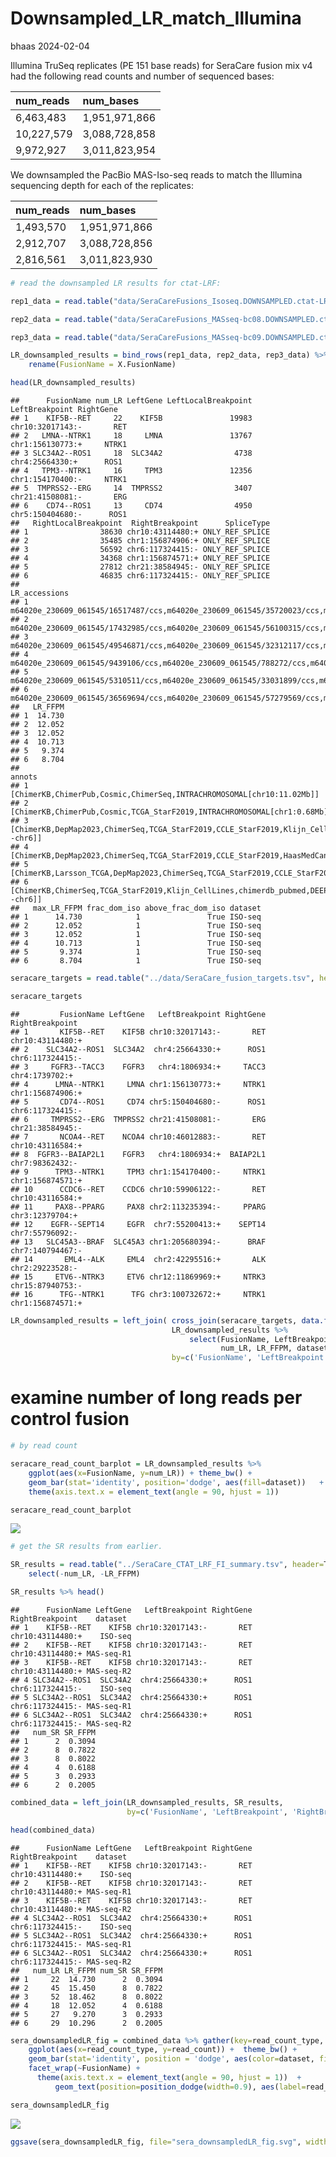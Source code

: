 Downsampled_LR_match_Illumina
================
bhaas
2024-02-04

Illumina TruSeq replicates (PE 151 base reads) for SeraCare fusion mix
v4 had the following read counts and number of sequenced bases:

| num_reads  | num_bases     |
|:-----------|:--------------|
| 6,463,483  | 1,951,971,866 |
| 10,227,579 | 3,088,728,858 |
| 9,972,927  | 3,011,823,954 |

We downsampled the PacBio MAS-Iso-seq reads to match the Illumina
sequencing depth for each of the replicates:

| num_reads | num_bases     |
|:----------|:--------------|
| 1,493,570 | 1,951,971,866 |
| 2,912,707 | 3,088,728,856 |
| 2,816,561 | 3,011,823,930 |

``` r
# read the downsampled LR results for ctat-LRF:

rep1_data = read.table("data/SeraCareFusions_Isoseq.DOWNSAMPLED.ctat-LR-fusion.fusion_predictions.tsv", header=T, sep="\t", stringsAsFactors = F, com='') %>% mutate(dataset = "ISO-seq")

rep2_data = read.table("data/SeraCareFusions_MASseq-bc08.DOWNSAMPLED.ctat-LR-fusion.fusion_predictions.tsv", header=T, sep="\t", stringsAsFactors = F, com='') %>% mutate(dataset = "MAS-seq-R1")

rep3_data = read.table("data/SeraCareFusions_MASseq-bc09.DOWNSAMPLED.ctat-LR-fusion.fusion_predictions.tsv", header=T, sep="\t", stringsAsFactors = F, com='') %>% mutate(dataset = "MAS-seq-R2")

LR_downsampled_results = bind_rows(rep1_data, rep2_data, rep3_data) %>%
    rename(FusionName = X.FusionName)

head(LR_downsampled_results)
```

    ##      FusionName num_LR LeftGene LeftLocalBreakpoint   LeftBreakpoint RightGene
    ## 1    KIF5B--RET     22    KIF5B               19983 chr10:32017143:-       RET
    ## 2   LMNA--NTRK1     18     LMNA               13767 chr1:156130773:+     NTRK1
    ## 3 SLC34A2--ROS1     18  SLC34A2                4738  chr4:25664330:+      ROS1
    ## 4   TPM3--NTRK1     16     TPM3               12356 chr1:154170400:-     NTRK1
    ## 5  TMPRSS2--ERG     14  TMPRSS2                3407 chr21:41508081:-       ERG
    ## 6    CD74--ROS1     13     CD74                4950 chr5:150404680:-      ROS1
    ##   RightLocalBreakpoint  RightBreakpoint      SpliceType
    ## 1                38630 chr10:43114480:+ ONLY_REF_SPLICE
    ## 2                35485 chr1:156874906:+ ONLY_REF_SPLICE
    ## 3                56592 chr6:117324415:- ONLY_REF_SPLICE
    ## 4                34368 chr1:156874571:+ ONLY_REF_SPLICE
    ## 5                27812 chr21:38584945:- ONLY_REF_SPLICE
    ## 6                46835 chr6:117324415:- ONLY_REF_SPLICE
    ##                                                                                                                                                                                                                                                                                                                                                                                                                                                                                                                                                                                                                                                                                                                                                                                  LR_accessions
    ## 1 m64020e_230609_061545/16517487/ccs,m64020e_230609_061545/35720023/ccs,m64020e_230609_061545/52691034/ccs,m64020e_230609_061545/53871491/ccs,m64020e_230609_061545/47188792/ccs,m64020e_230609_061545/34997672/ccs,m64020e_230609_061545/18022479/ccs,m64020e_230609_061545/25954726/ccs,m64020e_230609_061545/52430618/ccs,m64020e_230609_061545/7210866/ccs,m64020e_230609_061545/8980482/ccs,m64020e_230609_061545/41944703/ccs,m64020e_230609_061545/19203215/ccs,m64020e_230609_061545/983393/ccs,m64020e_230609_061545/33162701/ccs,m64020e_230609_061545/29952497/ccs,m64020e_230609_061545/10617906/ccs,m64020e_230609_061545/41552523/ccs,m64020e_230609_061545/21236204/ccs,m64020e_230609_061545/10749828/ccs,m64020e_230609_061545/51118839/ccs,m64020e_230609_061545/8849096/ccs
    ## 2                                                                                                                                         m64020e_230609_061545/17432985/ccs,m64020e_230609_061545/56100315/ccs,m64020e_230609_061545/1900561/ccs,m64020e_230609_061545/10094059/ccs,m64020e_230609_061545/20580011/ccs,m64020e_230609_061545/12584650/ccs,m64020e_230609_061545/52233078/ccs,m64020e_230609_061545/36569239/ccs,m64020e_230609_061545/16975413/ccs,m64020e_230609_061545/29098618/ccs,m64020e_230609_061545/44369840/ccs,m64020e_230609_061545/42862269/ccs,m64020e_230609_061545/43518410/ccs,m64020e_230609_061545/26739056/ccs,m64020e_230609_061545/50662004/ccs,m64020e_230609_061545/40764677/ccs,m64020e_230609_061545/14420804/ccs,m64020e_230609_061545/38930182/ccs
    ## 3                                                                                                                                           m64020e_230609_061545/49546871/ccs,m64020e_230609_061545/32312117/ccs,m64020e_230609_061545/9177323/ccs,m64020e_230609_061545/39913485/ccs,m64020e_230609_061545/12321664/ccs,m64020e_230609_061545/4916359/ccs,m64020e_230609_061545/14747062/ccs,m64020e_230609_061545/11207674/ccs,m64020e_230609_061545/49416901/ccs,m64020e_230609_061545/44566170/ccs,m64020e_230609_061545/44632242/ccs,m64020e_230609_061545/43779406/ccs,m64020e_230609_061545/9111007/ccs,m64020e_230609_061545/26216266/ccs,m64020e_230609_061545/48431151/ccs,m64020e_230609_061545/45416590/ccs,m64020e_230609_061545/48760137/ccs,m64020e_230609_061545/30149321/ccs
    ## 4                                                                                                                                                                                                                    m64020e_230609_061545/9439106/ccs,m64020e_230609_061545/788272/ccs,m64020e_230609_061545/36768059/ccs,m64020e_230609_061545/27396060/ccs,m64020e_230609_061545/24839422/ccs,m64020e_230609_061545/6161108/ccs,m64020e_230609_061545/29164881/ccs,m64020e_230609_061545/40239460/ccs,m64020e_230609_061545/42075480/ccs,m64020e_230609_061545/262890/ccs,m64020e_230609_061545/19005897/ccs,m64020e_230609_061545/33883805/ccs,m64020e_230609_061545/45746225/ccs,m64020e_230609_061545/52431589/ccs,m64020e_230609_061545/29361366/ccs,m64020e_230609_061545/23397213/ccs
    ## 5                                                                                                                                                                                                                                                                                        m64020e_230609_061545/5310511/ccs,m64020e_230609_061545/33031899/ccs,m64020e_230609_061545/8650841/ccs,m64020e_230609_061545/394075/ccs,m64020e_230609_061545/21760302/ccs,m64020e_230609_061545/39519736/ccs,m64020e_230609_061545/27526868/ccs,m64020e_230609_061545/31130451/ccs,m64020e_230609_061545/20382573/ccs,m64020e_230609_061545/51839753/ccs,m64020e_230609_061545/50069842/ccs,m64020e_230609_061545/48171843/ccs,m64020e_230609_061545/46270531/ccs,m64020e_230609_061545/16386709/ccs
    ## 6                                                                                                                                                                                                                                                                                                                          m64020e_230609_061545/36569694/ccs,m64020e_230609_061545/57279569/ccs,m64020e_230609_061545/51382613/ccs,m64020e_230609_061545/47777121/ccs,m64020e_230609_061545/5570738/ccs,m64020e_230609_061545/21236485/ccs,m64020e_230609_061545/35651855/ccs,m64020e_230609_061545/1638703/ccs,m64020e_230609_061545/35979690/ccs,m64020e_230609_061545/49743242/ccs,m64020e_230609_061545/46139690/ccs,m64020e_230609_061545/43451211/ccs,m64020e_230609_061545/5310069/ccs
    ##   LR_FFPM
    ## 1  14.730
    ## 2  12.052
    ## 3  12.052
    ## 4  10.713
    ## 5   9.374
    ## 6   8.704
    ##                                                                                                                                                                                                     annots
    ## 1                                                                                                                                    [ChimerKB,ChimerPub,Cosmic,ChimerSeq,INTRACHROMOSOMAL[chr10:11.02Mb]]
    ## 2                                                                                                                                 [ChimerKB,ChimerPub,Cosmic,TCGA_StarF2019,INTRACHROMOSOMAL[chr1:0.68Mb]]
    ## 3                                               [ChimerKB,DepMap2023,ChimerSeq,TCGA_StarF2019,CCLE_StarF2019,Klijn_CellLines,GUO2018CR_TCGA,chimerdb_pubmed,ChimerPub,Cosmic,INTERCHROMOSOMAL[chr4--chr6]]
    ## 4               [ChimerKB,DepMap2023,ChimerSeq,TCGA_StarF2019,CCLE_StarF2019,HaasMedCancer,Klijn_CellLines,chimerdb_pubmed,DEEPEST2019,ChimerPub,TumorFusionsNAR2018,Cosmic,INTRACHROMOSOMAL[chr1:2.62Mb]]
    ## 5 [ChimerKB,Larsson_TCGA,DepMap2023,ChimerSeq,TCGA_StarF2019,CCLE_StarF2019,YOSHIHARA_TCGA,chimerdb_pubmed,DEEPEST2019,GUO2018CR_TCGA,ChimerPub,TumorFusionsNAR2018,Cosmic,INTRACHROMOSOMAL[chr21:2.80Mb]]
    ## 6                                         [ChimerKB,ChimerSeq,TCGA_StarF2019,Klijn_CellLines,chimerdb_pubmed,DEEPEST2019,GUO2018CR_TCGA,ChimerPub,TumorFusionsNAR2018,Cosmic,INTERCHROMOSOMAL[chr5--chr6]]
    ##   max_LR_FFPM frac_dom_iso above_frac_dom_iso dataset
    ## 1      14.730            1               True ISO-seq
    ## 2      12.052            1               True ISO-seq
    ## 3      12.052            1               True ISO-seq
    ## 4      10.713            1               True ISO-seq
    ## 5       9.374            1               True ISO-seq
    ## 6       8.704            1               True ISO-seq

``` r
seracare_targets = read.table("../data/SeraCare_fusion_targets.tsv", header=T, sep="\t", stringsAsFactors = F)

seracare_targets 
```

    ##         FusionName LeftGene   LeftBreakpoint RightGene  RightBreakpoint
    ## 1       KIF5B--RET    KIF5B chr10:32017143:-       RET chr10:43114480:+
    ## 2    SLC34A2--ROS1  SLC34A2  chr4:25664330:+      ROS1 chr6:117324415:-
    ## 3     FGFR3--TACC3    FGFR3   chr4:1806934:+     TACC3   chr4:1739702:+
    ## 4      LMNA--NTRK1     LMNA chr1:156130773:+     NTRK1 chr1:156874906:+
    ## 5       CD74--ROS1     CD74 chr5:150404680:-      ROS1 chr6:117324415:-
    ## 6     TMPRSS2--ERG  TMPRSS2 chr21:41508081:-       ERG chr21:38584945:-
    ## 7       NCOA4--RET    NCOA4 chr10:46012883:-       RET chr10:43116584:+
    ## 8  FGFR3--BAIAP2L1    FGFR3   chr4:1806934:+  BAIAP2L1  chr7:98362432:-
    ## 9      TPM3--NTRK1     TPM3 chr1:154170400:-     NTRK1 chr1:156874571:+
    ## 10      CCDC6--RET    CCDC6 chr10:59906122:-       RET chr10:43116584:+
    ## 11     PAX8--PPARG     PAX8 chr2:113235394:-     PPARG  chr3:12379704:+
    ## 12    EGFR--SEPT14     EGFR  chr7:55200413:+    SEPT14  chr7:55796092:-
    ## 13   SLC45A3--BRAF  SLC45A3 chr1:205680394:-      BRAF chr7:140794467:-
    ## 14       EML4--ALK     EML4  chr2:42295516:+       ALK  chr2:29223528:-
    ## 15     ETV6--NTRK3     ETV6 chr12:11869969:+     NTRK3 chr15:87940753:-
    ## 16      TFG--NTRK1      TFG chr3:100732672:+     NTRK1 chr1:156874571:+

``` r
LR_downsampled_results = left_join( cross_join(seracare_targets, data.frame(dataset=c('ISO-seq', 'MAS-seq-R1', 'MAS-seq-R2'))),
                                    LR_downsampled_results %>% 
                                        select(FusionName, LeftBreakpoint, RightBreakpoint, 
                                               num_LR, LR_FFPM, dataset),
                                    by=c('FusionName', 'LeftBreakpoint', 'RightBreakpoint', 'dataset'))
```

# examine number of long reads per control fusion

``` r
# by read count

seracare_read_count_barplot = LR_downsampled_results %>% 
    ggplot(aes(x=FusionName, y=num_LR)) + theme_bw() +
    geom_bar(stat='identity', position='dodge', aes(fill=dataset))   + 
    theme(axis.text.x = element_text(angle = 90, hjust = 1))

seracare_read_count_barplot
```

![](Downsampled_LR_match_Illumina_files/figure-gfm/unnamed-chunk-4-1.png)<!-- -->

``` r
# get the SR results from earlier.

SR_results = read.table("../SeraCare_CTAT_LRF_FI_summary.tsv", header=T, sep="\t", stringsAsFactors = F) %>%
    select(-num_LR, -LR_FFPM)

SR_results %>% head()
```

    ##      FusionName LeftGene   LeftBreakpoint RightGene  RightBreakpoint    dataset
    ## 1    KIF5B--RET    KIF5B chr10:32017143:-       RET chr10:43114480:+    ISO-seq
    ## 2    KIF5B--RET    KIF5B chr10:32017143:-       RET chr10:43114480:+ MAS-seq-R1
    ## 3    KIF5B--RET    KIF5B chr10:32017143:-       RET chr10:43114480:+ MAS-seq-R2
    ## 4 SLC34A2--ROS1  SLC34A2  chr4:25664330:+      ROS1 chr6:117324415:-    ISO-seq
    ## 5 SLC34A2--ROS1  SLC34A2  chr4:25664330:+      ROS1 chr6:117324415:- MAS-seq-R1
    ## 6 SLC34A2--ROS1  SLC34A2  chr4:25664330:+      ROS1 chr6:117324415:- MAS-seq-R2
    ##   num_SR SR_FFPM
    ## 1      2  0.3094
    ## 2      8  0.7822
    ## 3      8  0.8022
    ## 4      4  0.6188
    ## 5      3  0.2933
    ## 6      2  0.2005

``` r
combined_data = left_join(LR_downsampled_results, SR_results,
                          by=c('FusionName', 'LeftBreakpoint', 'RightBreakpoint', 'dataset', 'RightGene', 'LeftGene'))

head(combined_data)
```

    ##      FusionName LeftGene   LeftBreakpoint RightGene  RightBreakpoint    dataset
    ## 1    KIF5B--RET    KIF5B chr10:32017143:-       RET chr10:43114480:+    ISO-seq
    ## 2    KIF5B--RET    KIF5B chr10:32017143:-       RET chr10:43114480:+ MAS-seq-R1
    ## 3    KIF5B--RET    KIF5B chr10:32017143:-       RET chr10:43114480:+ MAS-seq-R2
    ## 4 SLC34A2--ROS1  SLC34A2  chr4:25664330:+      ROS1 chr6:117324415:-    ISO-seq
    ## 5 SLC34A2--ROS1  SLC34A2  chr4:25664330:+      ROS1 chr6:117324415:- MAS-seq-R1
    ## 6 SLC34A2--ROS1  SLC34A2  chr4:25664330:+      ROS1 chr6:117324415:- MAS-seq-R2
    ##   num_LR LR_FFPM num_SR SR_FFPM
    ## 1     22  14.730      2  0.3094
    ## 2     45  15.450      8  0.7822
    ## 3     52  18.462      8  0.8022
    ## 4     18  12.052      4  0.6188
    ## 5     27   9.270      3  0.2933
    ## 6     29  10.296      2  0.2005

``` r
sera_downsampledLR_fig = combined_data %>% gather(key=read_count_type, value=read_count, num_LR, num_SR) %>%
    ggplot(aes(x=read_count_type, y=read_count)) +  theme_bw() +
    geom_bar(stat='identity', position = 'dodge', aes(color=dataset, fill=read_count_type)) +
    facet_wrap(~FusionName) +
      theme(axis.text.x = element_text(angle = 90, hjust = 1))  +
          geom_text(position=position_dodge(width=0.9), aes(label=read_count, group=dataset))

sera_downsampledLR_fig
```

![](Downsampled_LR_match_Illumina_files/figure-gfm/unnamed-chunk-7-1.png)<!-- -->

``` r
ggsave(sera_downsampledLR_fig, file="sera_downsampledLR_fig.svg", width=7, height=5)
```
